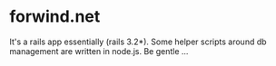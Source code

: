 forwind.net
==========

It's a rails app essentially (rails 3.2*). Some helper scripts around db management are written in node.js.
Be gentle ...